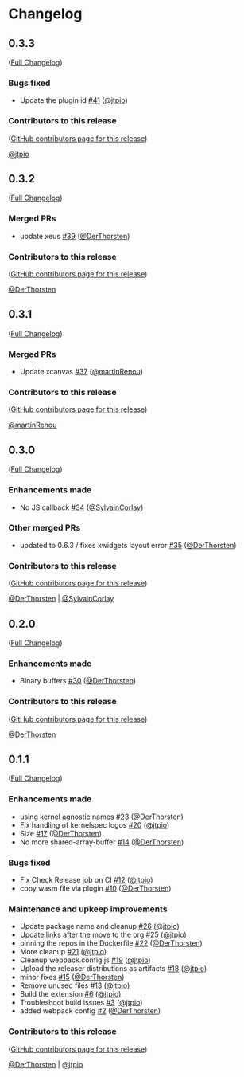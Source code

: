 # Changelog

<!-- <START NEW CHANGELOG ENTRY> -->

## 0.3.3

([Full Changelog](https://github.com/jupyterlite/xeus-lua-kernel/compare/v0.3.2...98abd102da45c335db8a28b5aaa3605649384bc3))

### Bugs fixed

- Update the plugin id [#41](https://github.com/jupyterlite/xeus-lua-kernel/pull/41) ([@jtpio](https://github.com/jtpio))

### Contributors to this release

([GitHub contributors page for this release](https://github.com/jupyterlite/xeus-lua-kernel/graphs/contributors?from=2022-05-19&to=2022-07-04&type=c))

[@jtpio](https://github.com/search?q=repo%3Ajupyterlite%2Fxeus-lua-kernel+involves%3Ajtpio+updated%3A2022-05-19..2022-07-04&type=Issues)

<!-- <END NEW CHANGELOG ENTRY> -->

## 0.3.2

([Full Changelog](https://github.com/jupyterlite/xeus-lua-kernel/compare/v0.3.1...5125c4d14e40d99884f268760bec156d2a279547))

### Merged PRs

- update xeus [#39](https://github.com/jupyterlite/xeus-lua-kernel/pull/39) ([@DerThorsten](https://github.com/DerThorsten))

### Contributors to this release

([GitHub contributors page for this release](https://github.com/jupyterlite/xeus-lua-kernel/graphs/contributors?from=2022-04-12&to=2022-05-19&type=c))

[@DerThorsten](https://github.com/search?q=repo%3Ajupyterlite%2Fxeus-lua-kernel+involves%3ADerThorsten+updated%3A2022-04-12..2022-05-19&type=Issues)

## 0.3.1

([Full Changelog](https://github.com/jupyterlite/xeus-lua-kernel/compare/v0.3.0...c3e9eb7a7eca22e95640db22534751905c79002b))

### Merged PRs

- Update xcanvas [#37](https://github.com/jupyterlite/xeus-lua-kernel/pull/37) ([@martinRenou](https://github.com/martinRenou))

### Contributors to this release

([GitHub contributors page for this release](https://github.com/jupyterlite/xeus-lua-kernel/graphs/contributors?from=2022-03-18&to=2022-04-12&type=c))

[@martinRenou](https://github.com/search?q=repo%3Ajupyterlite%2Fxeus-lua-kernel+involves%3AmartinRenou+updated%3A2022-03-18..2022-04-12&type=Issues)

## 0.3.0

([Full Changelog](https://github.com/jupyterlite/xeus-lua-kernel/compare/v0.2.0...57b43c598768a3c2e5edf4cd5cb35a56c677ed8c))

### Enhancements made

- No JS callback [#34](https://github.com/jupyterlite/xeus-lua-kernel/pull/34) ([@SylvainCorlay](https://github.com/SylvainCorlay))

### Other merged PRs

- updated to 0.6.3 / fixes xwidgets layout error [#35](https://github.com/jupyterlite/xeus-lua-kernel/pull/35) ([@DerThorsten](https://github.com/DerThorsten))

### Contributors to this release

([GitHub contributors page for this release](https://github.com/jupyterlite/xeus-lua-kernel/graphs/contributors?from=2021-11-18&to=2022-03-17&type=c))

[@DerThorsten](https://github.com/search?q=repo%3Ajupyterlite%2Fxeus-lua-kernel+involves%3ADerThorsten+updated%3A2021-11-18..2022-03-17&type=Issues) | [@SylvainCorlay](https://github.com/search?q=repo%3Ajupyterlite%2Fxeus-lua-kernel+involves%3ASylvainCorlay+updated%3A2021-11-18..2022-03-17&type=Issues)

## 0.2.0

([Full Changelog](https://github.com/jupyterlite/xeus-lua-kernel/compare/v0.1.1...af5f8dae02a71dce1f0664b081bfba8366106c0c))

### Enhancements made

- Binary buffers [#30](https://github.com/jupyterlite/xeus-lua-kernel/pull/30) ([@DerThorsten](https://github.com/DerThorsten))

### Contributors to this release

([GitHub contributors page for this release](https://github.com/jupyterlite/xeus-lua-kernel/graphs/contributors?from=2021-10-22&to=2021-11-16&type=c))

[@DerThorsten](https://github.com/search?q=repo%3Ajupyterlite%2Fxeus-lua-kernel+involves%3ADerThorsten+updated%3A2021-10-22..2021-11-16&type=Issues)

## 0.1.1

([Full Changelog](https://github.com/jupyterlite/xeus-lua-kernel/compare/first-commit...47d189ec2368f191401605bdbb1217353cbd635f))

### Enhancements made

- using kernel agnostic names [#23](https://github.com/jupyterlite/xeus-lua-kernel/pull/23) ([@DerThorsten](https://github.com/DerThorsten))
- Fix handling of kernelspec logos [#20](https://github.com/jupyterlite/xeus-lua-kernel/pull/20) ([@jtpio](https://github.com/jtpio))
- Size [#17](https://github.com/jupyterlite/xeus-lua-kernel/pull/17) ([@DerThorsten](https://github.com/DerThorsten))
- No more shared-array-buffer [#14](https://github.com/jupyterlite/xeus-lua-kernel/pull/14) ([@DerThorsten](https://github.com/DerThorsten))

### Bugs fixed

- Fix Check Release job on CI [#12](https://github.com/jupyterlite/xeus-lua-kernel/pull/12) ([@jtpio](https://github.com/jtpio))
- copy wasm file via plugin [#10](https://github.com/jupyterlite/xeus-lua-kernel/pull/10) ([@DerThorsten](https://github.com/DerThorsten))

### Maintenance and upkeep improvements

- Update package name and cleanup [#26](https://github.com/jupyterlite/xeus-lua-kernel/pull/26) ([@jtpio](https://github.com/jtpio))
- Update links after the move to the org [#25](https://github.com/jupyterlite/xeus-lua-kernel/pull/25) ([@jtpio](https://github.com/jtpio))
- pinning the repos in the Dockerfile [#22](https://github.com/jupyterlite/xeus-lua-kernel/pull/22) ([@DerThorsten](https://github.com/DerThorsten))
- More cleanup [#21](https://github.com/jupyterlite/xeus-lua-kernel/pull/21) ([@jtpio](https://github.com/jtpio))
- Cleanup webpack.config.js [#19](https://github.com/jupyterlite/xeus-lua-kernel/pull/19) ([@jtpio](https://github.com/jtpio))
- Upload the releaser distributions as artifacts [#18](https://github.com/jupyterlite/xeus-lua-kernel/pull/18) ([@jtpio](https://github.com/jtpio))
- minor fixes [#15](https://github.com/jupyterlite/xeus-lua-kernel/pull/15) ([@DerThorsten](https://github.com/DerThorsten))
- Remove unused files [#13](https://github.com/jupyterlite/xeus-lua-kernel/pull/13) ([@jtpio](https://github.com/jtpio))
- Build the extension [#6](https://github.com/jupyterlite/xeus-lua-kernel/pull/6) ([@jtpio](https://github.com/jtpio))
- Troubleshoot build issues [#3](https://github.com/jupyterlite/xeus-lua-kernel/pull/3) ([@jtpio](https://github.com/jtpio))
- added webpack config [#2](https://github.com/jupyterlite/xeus-lua-kernel/pull/2) ([@DerThorsten](https://github.com/DerThorsten))

### Contributors to this release

([GitHub contributors page for this release](https://github.com/jupyterlite/xeus-lua-kernel/graphs/contributors?from=2021-10-04&to=2021-10-22&type=c))

[@DerThorsten](https://github.com/search?q=repo%3Ajupyterlite%2Fxeus-lua-kernel+involves%3ADerThorsten+updated%3A2021-10-04..2021-10-22&type=Issues) | [@jtpio](https://github.com/search?q=repo%3Ajupyterlite%2Fxeus-lua-kernel+involves%3Ajtpio+updated%3A2021-10-04..2021-10-22&type=Issues)
